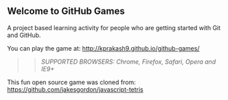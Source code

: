 ## Welcome to GitHub Games

A project based learning activity for people who are getting started with Git and GitHub.

You can play the game at: http://kprakash9.github.io/github-games/

>> _*SUPPORTED BROWSERS*: Chrome, Firefox, Safari, Opera and IE9+_

This fun open source game was cloned from: https://github.com/jakesgordon/javascript-tetris
